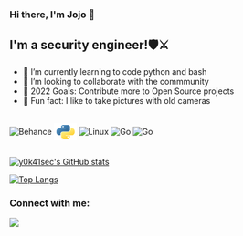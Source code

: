 ### Hi there, I'm Jojo 👋 

## I'm a security engineer!🛡️⚔️

- 📖 I’m currently learning to code python and bash
- 🤝 I’m looking to collaborate with the commmunity
- 🎯 2022 Goals: Contribute more to Open Source projects
- 📸 Fun fact: I like to take pictures with old cameras
 
<div style="display: inline_block"><br>
  <img align="center" alt="Behance" height="30" width="40" 
src="https://cdn.jsdelivr.net/gh/devicons/devicon/icons/bash/bash-original.svg" />
  <img align="center" alt="Python" height="30" width="40" 
src="https://raw.githubusercontent.com/devicons/devicon/master/icons/python/python-original.svg">
  <img align="center" alt="Linux" height="30" width="40" 
src="https://cdn.jsdelivr.net/gh/devicons/devicon/icons/linux/linux-original.svg" />
  <img align="center" alt="Go" height="30" width="40" 
src="https://cdn.jsdelivr.net/gh/devicons/devicon/icons/go/go-original.svg" />
   <img align="center" alt="Go" height="30" width="40" 
src="https://upload.wikimedia.org/wikipedia/commons/4/4b/Cloudflare_Logo.svg" />
</div>

  ##
  
[![y0k41sec's GitHub stats](https://github-readme-stats.vercel.app/api?username=y0k41sec)](https://github.com/y0k41sec/github-readme-stats)

[![Top Langs](https://github-readme-stats.vercel.app/api/top-langs/?username=y0k41sec)](https://github.com/y0k41sec/github-readme-stats)

### Connect with me:

<a href="https://www.linkedin.com/in/jonathan-n-2852b028/" target="_blank"><img src="https://img.shields.io/badge/-LinkedIn-%230077B5?style=for-the-badge&logo=linkedin&logoColor=white" target="_blank"></a> 

